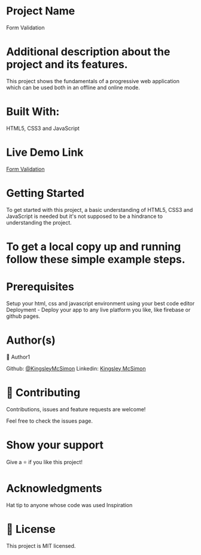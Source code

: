 # Project Name
Form Validation

# Additional description about the project and its features.

This project shows the fundamentals of a progressive web application which can be used both in an offline and online mode.

# Built With:

HTML5, CSS3 and JavaScript

# Live Demo Link
[Form Validation](https://kingsleymcsimon.github.io/form-validation/)

# Getting Started
To get started with this project, a basic understanding of HTML5, CSS3 and JavaScript is needed but it's not supposed to be a hindrance to understanding the project.

# To get a local copy up and running follow these simple example steps.

# Prerequisites
Setup your html, css and javascript environment using your best code editor
Deployment - Deploy your app to any live platform you like, like firebase or github pages.

# Author(s)

👤 Author1

Github: [@KingsleyMcSimon](https://github.com/KingsleyMcSimon/)
Linkedin: [Kingsley McSimon](https://www.linkedin.com/in/kingsley-mcsimon-44411517a/)

# 🤝 Contributing
Contributions, issues and feature requests are welcome!

Feel free to check the issues page.

# Show your support
Give a ⭐️ if you like this project!

# Acknowledgments
Hat tip to anyone whose code was used
Inspiration

# 📝 License
This project is MIT licensed.
